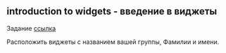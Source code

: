 ## introduction to widgets - введение в виджеты

Задание [ссылка](https://github.com/RinaBoni/mobile-development-6/blob/main/tasks/introduction%20to%20widgets(1).md)

Расположить виджеты с названием вашей группы, Фамилии и имени.